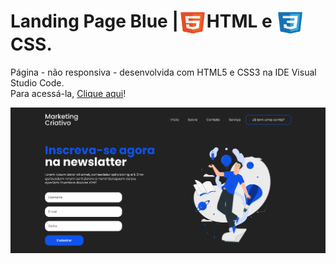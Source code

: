 # Landing Page Blue |<img align="center" alt="Amanda-HTML" height="35" width="45" src="https://raw.githubusercontent.com/devicons/devicon/master/icons/html5/html5-original.svg">HTML e <img align="center" alt="Amanda-CSS" height="35" width="45" src="https://raw.githubusercontent.com/devicons/devicon/master/icons/css3/css3-original.svg">CSS.

Página - não responsiva - desenvolvida com HTML5 e CSS3 na IDE Visual Studio Code. <br>
Para acessá-la, <a href="https://amandavsadev.github.io/landing-page-blue/" target="_blank"> Clique aqui</a>!</li>

<img align="center" alt="Marketing Criativo" src="MC.png">
